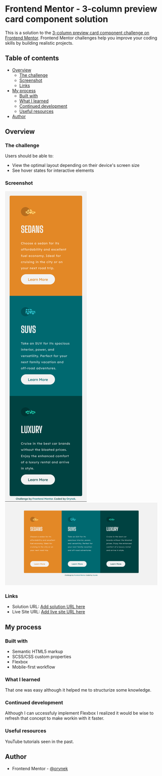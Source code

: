 # Frontend Mentor - 3-column preview card component solution

This is a solution to the [3-column preview card component challenge on Frontend Mentor](https://www.frontendmentor.io/challenges/3column-preview-card-component-pH92eAR2-). Frontend Mentor challenges help you improve your coding skills by building realistic projects. 

## Table of contents

- [Overview](#overview)
  - [The challenge](#the-challenge)
  - [Screenshot](#screenshot)
  - [Links](#links)
- [My process](#my-process)
  - [Built with](#built-with)
  - [What I learned](#what-i-learned)
  - [Continued development](#continued-development)
  - [Useful resources](#useful-resources)
- [Author](#author)

## Overview

### The challenge

Users should be able to:

- View the optimal layout depending on their device's screen size
- See hover states for interactive elements

### Screenshot

![](./screenshot-mobile.png)
![](./screenshot-desktop.png)

### Links

- Solution URL: [Add solution URL here](https://github.com/orynek/3-column-preview-card)
- Live Site URL: [Add live site URL here](https://3-column-card-challenge.netlify.app)

## My process

### Built with

- Semantic HTML5 markup
- SCSS/CSS custom properties
- Flexbox
- Mobile-first workflow

### What I learned

That one was easy although it helped me to structurize some knowledge.

### Continued development

Although I can uccessfuly implement Flexbox I realized it would be wise to refresh that concept to make workin with it faster.

### Useful resources

YouTube tutorials seen in the past.

## Author

- Frontend Mentor - [@orynek](https://www.frontendmentor.io/profile/orynek)
